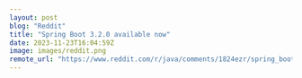 ```yaml
---
layout: post
blog: "Reddit"
title: "Spring Boot 3.2.0 available now"
date: 2023-11-23T16:04:59Z
image: images/reddit.png
remote_url: "https://www.reddit.com/r/java/comments/1824ezr/spring_boot_320_available_now/"
---
```


